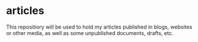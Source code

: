 # articles

This repositiory will be used to hold my articles published in blogs, websites or other media, as well as some unpublished documents, drafts, etc. 
